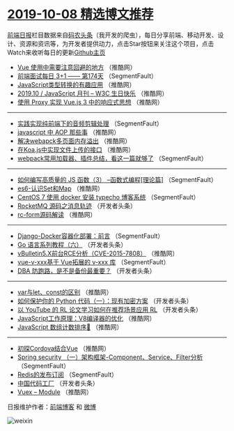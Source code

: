 # [2019-10-08 精选博文推荐](http://hao.caibaojian.com/date/2019/10/08)

[前端日报](http://caibaojian.com/c/news)栏目数据来自[码农头条](http://hao.caibaojian.com/)（我开发的爬虫），每日分享前端、移动开发、设计、资源和资讯等，为开发者提供动力，点击Star按钮来关注这个项目，点击Watch来收听每日的更新[Github主页](https://github.com/kujian/frontendDaily)
* [Vue 使用中需要注意回避的地方](http://hao.caibaojian.com/126988.html) （推酷网）
* [前端面试每日 3+1 —— 第174天](http://hao.caibaojian.com/126943.html) （SegmentFault）
* [JavaScript类型转换的有趣应用](http://hao.caibaojian.com/126985.html) （推酷网）
* [2019.10 / JavaScript 月刊 &#8211; W3C 生日快乐](http://hao.caibaojian.com/126986.html) （推酷网）
* [使用 Proxy 实现 Vue.js 3 中的响应式思想](http://hao.caibaojian.com/126983.html) （推酷网）

***
* [实践实现纯前端下的音频剪辑处理](http://hao.caibaojian.com/126944.html) （SegmentFault）
* [javascript 中 AOP 那些事](http://hao.caibaojian.com/126966.html) （推酷网）
* [解决webapck多页面内存溢出](http://hao.caibaojian.com/126982.html) （推酷网）
* [在Koa.js中实现文件上传的接口](http://hao.caibaojian.com/126977.html) （推酷网）
* [webpack常用加载器、插件总结，看这一篇就够了](http://hao.caibaojian.com/126945.html) （SegmentFault）

***
* [如何编写高质量的 JS 函数（3） &#8211;函数式编程[理论篇]](http://hao.caibaojian.com/126938.html) （SegmentFault）
* [es6-认识Set和Map](http://hao.caibaojian.com/126969.html) （推酷网）
* [CentOS 7 使用 docker 安装 typecho 博客系统](http://hao.caibaojian.com/126940.html) （SegmentFault）
* [RocketMQ 源码之消息轨迹](http://hao.caibaojian.com/126952.html) （开发者头条）
* [rc-form源码解读](http://hao.caibaojian.com/126973.html) （推酷网）

***
* [Django-Docker容器化部署：前言](http://hao.caibaojian.com/126941.html) （SegmentFault）
* [Go 语言系列教程（六）](http://hao.caibaojian.com/126953.html) （开发者头条）
* [vBulletin5.X前台RCE分析（CVE-2015-7808）](http://hao.caibaojian.com/126974.html) （推酷网）
* [vue-v-xxx基于 Vue拓展的 v-xxx 库](http://hao.caibaojian.com/126942.html) （SegmentFault）
* [DBA 防跑路，是不是备份最重要？](http://hao.caibaojian.com/126954.html) （开发者头条）

***
* [var与let、const的区别](http://hao.caibaojian.com/126975.html) （推酷网）
* [如何保护你的 Python 代码（一）：现有加密方案](http://hao.caibaojian.com/126957.html) （开发者头条）
* [以 YouTube 的 RL 论文学习如何在推荐场景应用 RL](http://hao.caibaojian.com/126959.html) （开发者头条）
* [JavaScript工作原理：V8编译器的优化](http://hao.caibaojian.com/126979.html) （推酷网）
* [JavaScript 数组计数排序👊](http://hao.caibaojian.com/126965.html) （推酷网）

***
* [初探Cordova结合Vue](http://hao.caibaojian.com/126980.html) （推酷网）
* [Spring security （一）架构框架-Component、Service、Filter分析](http://hao.caibaojian.com/126946.html) （SegmentFault）
* [Redis的发布订阅](http://hao.caibaojian.com/126936.html) （SegmentFault）
* [中国代码工厂](http://hao.caibaojian.com/126947.html) （开发者头条）
* [Vuex &#8211; Module](http://hao.caibaojian.com/126967.html) （推酷网）

日报维护作者：[前端博客](http://caibaojian.com/) 和 [微博](http://caibaojian.com/go/weibo)

![weixin](https://user-images.githubusercontent.com/3055447/38468989-651132ac-3b80-11e8-8e6b-15122322a9d7.png)